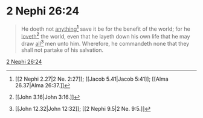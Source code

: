 # 2 Nephi 26:24

> He doeth not <u>anything</u>[^a] save it be for the benefit of the world; for he <u>loveth</u>[^b] the world, even that he layeth down his own life that he may draw <u>all</u>[^c] men unto him. Wherefore, he commandeth none that they shall not partake of his salvation.

[2 Nephi 26:24](https://www.churchofjesuschrist.org/study/scriptures/bofm/2-ne/26?lang=eng&id=p24#p24)


[^a]: [[2 Nephi 2.27|2 Ne. 2:27]]; [[Jacob 5.41|Jacob 5:41]]; [[Alma 26.37|Alma 26:37.]]
[^b]: [[John 3.16|John 3:16.]]
[^c]: [[John 12.32|John 12:32]]; [[2 Nephi 9.5|2 Ne. 9:5.]]
